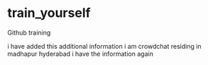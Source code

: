 # train_yourself
Github training

i have added this additional information
i am crowdchat residing in madhapur hyderabad
i have the information again
